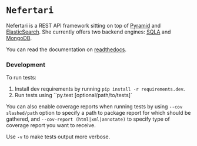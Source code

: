 # `Nefertari`
Nefertari is a REST API framework sitting on top of [Pyramid](https://github.com/Pylons/pyramid) and [ElasticSearch](https://www.elastic.co/downloads/elasticsearch). She currently offers two backend engines: [SQLA](https://github.com/brandicted/nefertari-sqla) and [MongoDB](https://github.com/brandicted/nefertari-mongodb).

You can read the documentation on [readthedocs]().

### Development
To run tests:
1. Install dev requirements by running ``pip install -r requirements.dev``.
2. Run tests using ``py.test [optional/path/to/tests]`

You can also enable coverage reports when running tests by using ``--cov slashed/path`` option to specify a path to package report for which should be gathered, and ``--cov-report (html|xml|annotate)`` to specify type of coverage report you want to receive.

Use `-v` to make tests output more verbose.
